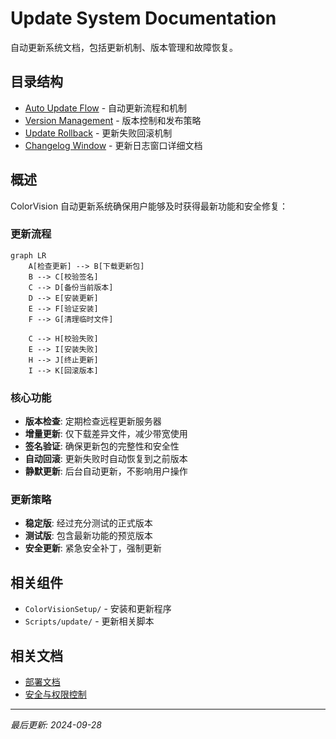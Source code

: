 # Update System Documentation

自动更新系统文档，包括更新机制、版本管理和故障恢复。

## 目录结构

- [Auto Update Flow](auto-update-flow.md) - 自动更新流程和机制
- [Version Management](version-management.md) - 版本控制和发布策略
- [Update Rollback](update-rollback.md) - 更新失败回滚机制
- [Changelog Window](changelog-window.md) - 更新日志窗口详细文档

## 概述

ColorVision 自动更新系统确保用户能够及时获得最新功能和安全修复：

### 更新流程

```mermaid
graph LR
    A[检查更新] --> B[下载更新包]
    B --> C[校验签名]
    C --> D[备份当前版本]
    D --> E[安装更新]
    E --> F[验证安装]
    F --> G[清理临时文件]
    
    C --> H[校验失败]
    E --> I[安装失败]
    H --> J[终止更新]
    I --> K[回滚版本]
```

### 核心功能

- **版本检查**: 定期检查远程更新服务器
- **增量更新**: 仅下载差异文件，减少带宽使用
- **签名验证**: 确保更新包的完整性和安全性
- **自动回滚**: 更新失败时自动恢复到之前版本
- **静默更新**: 后台自动更新，不影响用户操作

### 更新策略

- **稳定版**: 经过充分测试的正式版本
- **测试版**: 包含最新功能的预览版本
- **安全更新**: 紧急安全补丁，强制更新

## 相关组件

- `ColorVisionSetup/` - 安装和更新程序
- `Scripts/update/` - 更新相关脚本

## 相关文档

- [部署文档](../deployment/README.md)
- [安全与权限控制](../security/README.md)

---

*最后更新: 2024-09-28*